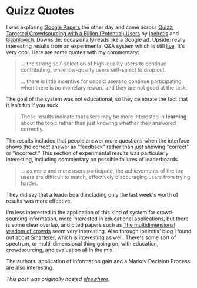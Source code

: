 # Quizz Quotes



I was exploring <a href="http://research.google.com/pubs/papers.html">Google Papers</a> the other day and came across <a href="http://research.google.com/pubs/pub42022.html">Quizz: Targeted Crowdsourcing with a Billion (Potential) Users</a>&#160;by <a href="http://www.behind-the-enemy-lines.com/">Ipeirotis</a> and <a href="http://www.cs.technion.ac.il/~gabr/">Gabrilovich</a>. Downside: occasionally reads like a Google ad. Upside: really interesting results from an experimental Q&amp;A system which is still <a href="https://www.quizz.us/">live</a>. It's very cool. Here are some quotes with my commentary:

<blockquote>... the strong self-selection of high-quality users to continue contributing, while low-quality users self-select to drop out.

... there is little incentive for unpaid users to continue participating when there is no monetary reward and they are not good at the task.</blockquote>
The goal of the system was not educational, so they celebrate the fact that it isn't fun if you suck.
<blockquote>These results indicate that users may be more interested in <strong>learning</strong> about the topic rather than just knowing whether they answered correctly.</blockquote>
The results included that people answer more questions when the interface shows the correct answer as "feedback" rather than just showing "correct" or "incorrect." This section of experimental results was particularly interesting, including commentary on possible failures of leaderboards.
<blockquote>... as more and more users participate, the achievements of the top users are difficult to match, effectively discouraging users from trying harder.</blockquote>
They did say that a leaderboard including only the last week's worth of results was more effective.

I'm less interested in the application of this kind of system for crowd-sourcing information, more interested in educational applications, but there is some clear overlap, and cited papers such as <a href="http://www.vision.caltech.edu/visipedia/papers/WelinderEtalNIPS10.pdf">The multidimensional wisdom of crowds</a> seem very interesting. Also through Ipeirotis' blog I found out about <a href="http://smarterer.com/">Smarterer</a>, which is interesting as well. There's some sort of spectrum, or multi-dimensional thing going on, with education, crowdsourcing, and evaluation all in the mix.

The authors' application of information gain and a Markov Decision Process are also interesting.



*This post was originally hosted [elsewhere](https://planspacedotorg.wordpress.com/2014/05/15/quizz-quotes/).*
